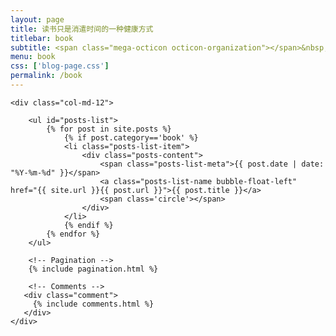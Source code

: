 ```yaml
---
layout: page
title: 读书只是消遣时间的一种健康方式
titlebar: book
subtitle: <span class="mega-octicon octicon-organization"></span>&nbsp;&nbsp;以书为友
menu: book
css: ['blog-page.css']
permalink: /book
---
```


<div class="row">

    <div class="col-md-12">

        <ul id="posts-list">
            {% for post in site.posts %}
                {% if post.category=='book' %}
                <li class="posts-list-item">
                    <div class="posts-content">
                        <span class="posts-list-meta">{{ post.date | date: "%Y-%m-%d" }}</span>
                        <a class="posts-list-name bubble-float-left" href="{{ site.url }}{{ post.url }}">{{ post.title }}</a>
                        <span class='circle'></span>
                    </div>
                </li>
                {% endif %}
            {% endfor %}
        </ul> 

        <!-- Pagination -->
        {% include pagination.html %}

        <!-- Comments -->
       <div class="comment">
         {% include comments.html %}
       </div>
    </div>

</div>
<script>
    $(document).ready(function(){

        // Enable bootstrap tooltip
        $("body").tooltip({ selector: '[data-toggle=tooltip]' });

    });
</script>
